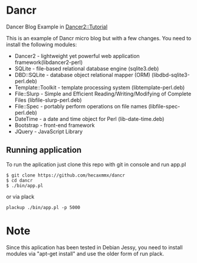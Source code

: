 # Dancr
Dancer Blog Example in [Dancer2::Tutorial](https://metacpan.org/pod/distribution/Dancer2/lib/Dancer2/Tutorial.pod)

This is an example of Dancr micro blog but with a few changes.
You need to install the following modules:

* Dancer2 - lightweight yet powerful web application framework(libdancer2-perl)
* SQLite - file-based relational database engine (sqlite3.deb)
* DBD::SQLite - database object relational mapper (ORM) (libdbd-sqlite3-perl.deb)
* Template::Toolkit - template processing system (libtemplate-perl.deb)
* File::Slurp - Simple and Efficient Reading/Writing/Modifying of Complete Files (libfile-slurp-perl.deb)
* File::Spec - portably perform operations on file names (libfile-spec-perl.deb)
* DateTime - a date and time object for Perl (lib-date-time.deb)
* Bootstrap - front-end framework
* JQuery - JavaScript Library

Running application
-------------------
To run the aplication just clone this repo with git in console and run app.pl

```
$ git clone https://github.com/hecaxmmx/dancr
$ cd dancr
$ ./bin/app.pl
```
or via plack
```
plackup ./bin/app.pl -p 5000
```

# Note
Since this aplication has been tested in Debian Jessy, you need to install modules via "apt-get install" and use the older form of run plack.
